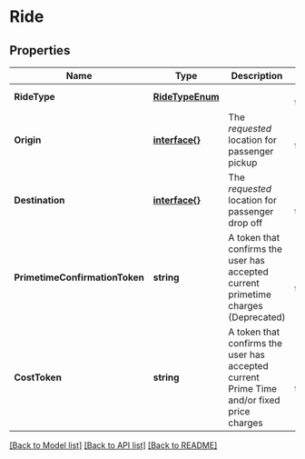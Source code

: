 # Ride

## Properties
Name | Type | Description | Notes
------------ | ------------- | ------------- | -------------
**RideType** | [**RideTypeEnum**](RideTypeEnum.md) |  | [default to null]
**Origin** | [**interface{}**](interface{}.md) | The *requested* location for passenger pickup | [default to null]
**Destination** | [**interface{}**](interface{}.md) | The *requested* location for passenger drop off | [optional] [default to null]
**PrimetimeConfirmationToken** | **string** | A token that confirms the user has accepted current primetime charges (Deprecated) | [optional] [default to null]
**CostToken** | **string** | A token that confirms the user has accepted current Prime Time and/or fixed price charges | [optional] [default to null]

[[Back to Model list]](../README.md#documentation-for-models) [[Back to API list]](../README.md#documentation-for-api-endpoints) [[Back to README]](../README.md)


